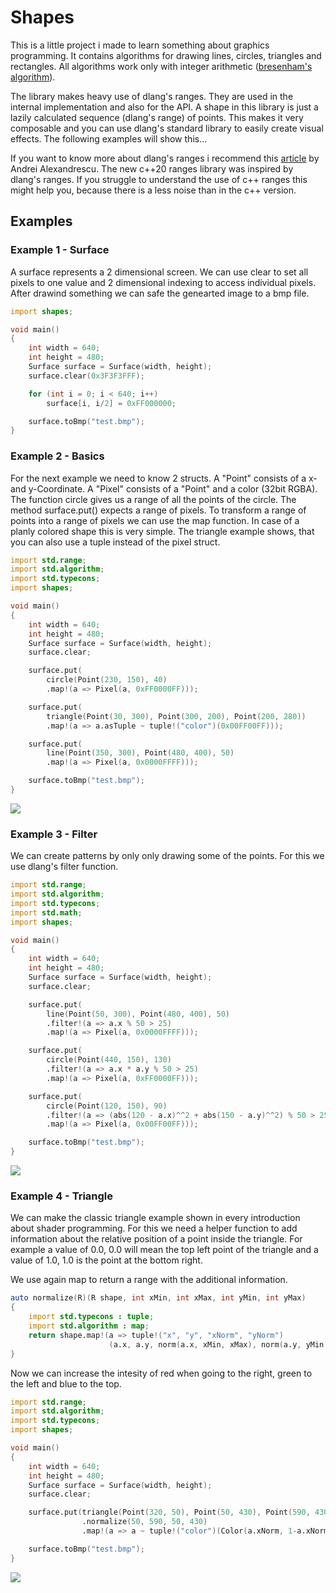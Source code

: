 # Shapes

This is a little project i made to learn something about graphics programming. It contains algorithms for drawing lines, circles, triangles and rectangles.
All algorithms work only with integer arithmetic ([bresenham's algorithm](https://en.wikipedia.org/wiki/Bresenham%27s_line_algorithm)).

The library makes heavy use of dlang's ranges. They are used in the internal implementation and also for the API.
A shape in this library is just a lazily calculated sequence (dlang's range) of points. This makes it very composable and you can use dlang's standard library to
easily create visual effects. The following examples will show this...

If you want to know more about dlang's ranges i recommend this [article](https://www.informit.com/articles/printerfriendly/1407357) by Andrei Alexandrescu.
The new c++20 ranges library was inspired by dlang's ranges. If you struggle to understand the use of c++ ranges this might help you, because there is a less noise than in the c++ version.

## Examples

### Example 1 - Surface

A surface represents a 2 dimensional screen. We can use clear to set all pixels to one value and 2 dimensional indexing to access individual pixels.
After drawind something we can safe the genearted image to a bmp file.

```D
import shapes;

void main()
{
    int width = 640;
    int height = 480;
    Surface surface = Surface(width, height);
    surface.clear(0x3F3F3FFF);

    for (int i = 0; i < 640; i++)
        surface[i, i/2] = 0xFF000000;

    surface.toBmp("test.bmp");
}
```

### Example 2 - Basics

For the next example we need to know 2 structs. A "Point" consists of a x- and y-Coordinate. A "Pixel" consists of a "Point" and a color (32bit RGBA).
The function circle gives us a range of all the points of the circle. The method surface.put() expects a range of pixels. To transform a range of points into a range of pixels
we can use the map function. In case of a planly colored shape this is very simple. The triangle example shows, that you can also use a tuple instead of the pixel struct.

```D
import std.range;
import std.algorithm;
import std.typecons;
import shapes;

void main()
{
    int width = 640;
    int height = 480;
    Surface surface = Surface(width, height);
    surface.clear;

    surface.put(
        circle(Point(230, 150), 40)
        .map!(a => Pixel(a, 0xFF0000FF)));

    surface.put(
        triangle(Point(30, 300), Point(300, 200), Point(200, 280))
        .map!(a => a.asTuple ~ tuple!("color")(0x00FF00FF)));

    surface.put(
        line(Point(350, 300), Point(480, 400), 50)
        .map!(a => Pixel(a, 0x0000FFFF)));

    surface.toBmp("test.bmp");
}
```
![](examples/basics.bmp)

### Example 3 - Filter

We can create patterns by only only drawing some of the points. For this we use dlang's filter function.

```D
import std.range;
import std.algorithm;
import std.typecons;
import std.math;
import shapes;

void main()
{
    int width = 640;
    int height = 480;
    Surface surface = Surface(width, height);
    surface.clear;

    surface.put(
        line(Point(50, 300), Point(480, 400), 50)
        .filter!(a => a.x % 50 > 25)
        .map!(a => Pixel(a, 0x0000FFFF)));

    surface.put(
        circle(Point(440, 150), 130)
        .filter!(a => a.x * a.y % 50 > 25)
        .map!(a => Pixel(a, 0xFF0000FF)));

    surface.put(
        circle(Point(120, 150), 90)
        .filter!(a => (abs(120 - a.x)^^2 + abs(150 - a.y)^^2) % 50 > 25)
        .map!(a => Pixel(a, 0x00FF00FF)));

    surface.toBmp("test.bmp");
}
```
![](examples/filter.bmp)


### Example 4 - Triangle

We can make the classic triangle example shown in every introduction about shader programming. For this we need a helper function to add information about
the relative position of a point inside the triangle. For example a value of 0.0, 0.0 will mean the top left point of the triangle and a value of 1.0, 1.0 is the point at
the bottom right.

We use again map to return a range with the additional information.

```D
auto normalize(R)(R shape, int xMin, int xMax, int yMin, int yMax)
{
    import std.typecons : tuple;
    import std.algorithm : map;
    return shape.map!(a => tuple!("x", "y", "xNorm", "yNorm")
                      (a.x, a.y, norm(a.x, xMin, xMax), norm(a.y, yMin, yMax)));
}
```

Now we can increase the intesity of red when going to the right, green to the left and blue to the top.

```D
import std.range;
import std.algorithm;
import std.typecons;
import shapes;

void main()
{
    int width = 640;
    int height = 480;
    Surface surface = Surface(width, height);
    surface.clear;

    surface.put(triangle(Point(320, 50), Point(50, 430), Point(590, 430))
                .normalize(50, 590, 50, 430)
                .map!(a => a ~ tuple!("color")(Color(a.xNorm, 1-a.xNorm, 1-a.yNorm))));

    surface.toBmp("test.bmp");
}
```
![](examples/triangle.bmp)
